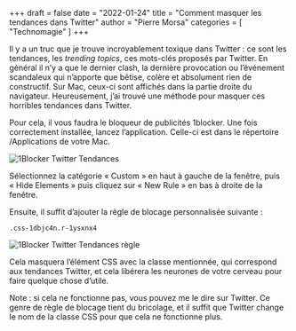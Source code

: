 +++
draft       = false
date        = "2022-01-24"
title       = "Comment masquer les tendances dans Twitter"
author      = "Pierre Morsa"
categories  = [ "Technomagie" ]
+++

Il y a un truc que je trouve incroyablement toxique dans Twitter : ce sont les tendances, les *trending topics*, ces mots-clés proposés par Twitter. En général il n’y a que le dernier clash, la dernière provocation ou l’événement scandaleux qui n’apporte que bêtise, colère et absolument rien de constructif. Sur Mac, ceux-ci sont affichés dans la partie droite du navigateur. Heureusement, j’ai trouvé une méthode pour masquer ces horribles tendances dans Twitter.

Pour cela, il vous faudra le bloqueur de publicités 1blocker. Une fois correctement installée, lancez l’application. Celle-ci est dans le répertoire /Applications de votre Mac.

![1Blocker Twitter Tendances](/pictures/2022/01/1blocker-twitter.jpg)

Sélectionnez la catégorie « Custom » en haut à gauche de la fenêtre, puis « Hide Elements » puis cliquez sur « New Rule » en bas à droite de la fenêtre.

Ensuite, il suffit d’ajouter la règle de blocage personnalisée suivante :

```.css-1dbjc4n.r-1ysxnx4```

![1Blocker Twitter Tendances règle](/pictures/2022/01/block-twitter-trending-topics.jpg)

Cela masquera l’élément CSS avec la classe mentionnée, qui correspond aux tendances Twitter, et cela libérera les neurones de votre cerveau pour faire quelque chose d’utile.

Note : si cela ne fonctionne pas, vous pouvez me le dire sur Twitter. Ce genre de règle de blocage tient du bricolage, et il suffit que Twitter change le nom de la classe CSS pour que cela ne fonctionne plus.
